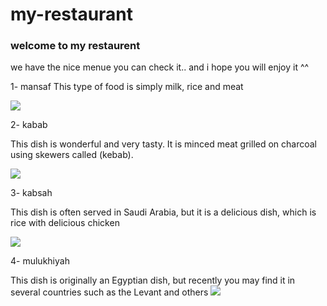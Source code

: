 # my-restaurant

### welcome to my restaurent 

we have the nice menue you can check it.. and i hope you will enjoy it ^^

1- mansaf 
 This type of food is simply milk, rice and meat

  ![](https://aau.ac.ae/uploads/editor/source/-.jpg)

 2- kabab

  This dish is wonderful and very tasty. It is minced meat grilled on charcoal using skewers called (kebab).

  ![](https://kitchen.sayidaty.net/uploads/small/3a/3acd154e7887e1813e6e1b7007982879_w750_h750.jpg)

  3- kabsah

  This dish is often served in Saudi Arabia, but it is a delicious dish, which is rice with delicious chicken

  ![](https://www.sba7almatbakh.com/wp-content/uploads/2022/04/%D8%B7%D8%B1%D9%8A%D9%82%D8%A9-%D8%B9%D9%85%D9%84-%D9%83%D8%A8%D8%B3%D8%A9-%D8%AF%D8%AC%D8%A7%D8%AC-%D8%B1%D9%87%D9%8A%D8%A8%D9%87-750x470.jpg)

4- mulukhiyah

This dish is originally an Egyptian dish, but recently you may find it in several countries such as the Levant and others
 ![](https://modo3.com/thumbs/fit630x300/45188/1566802829/%D8%B7%D8%B1%D9%8A%D9%82%D8%A9_%D8%B9%D9%85%D9%84_%D8%A7%D9%84%D9%85%D9%84%D9%88%D8%AE%D9%8A%D8%A9.jpg)

